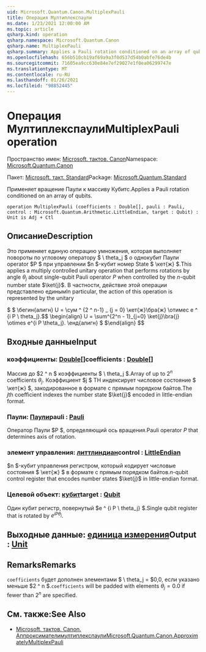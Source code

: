 ```yaml
---
uid: Microsoft.Quantum.Canon.MultiplexPauli
title: Операция Мултиплекспаули
ms.date: 1/23/2021 12:00:00 AM
ms.topic: article
qsharp.kind: operation
qsharp.namespace: Microsoft.Quantum.Canon
qsharp.name: MultiplexPauli
qsharp.summary: Applies a Pauli rotation conditioned on an array of qubits.
ms.openlocfilehash: 656b510cb19af69a9a3f0d537d54b0abfe76de4b
ms.sourcegitcommit: 71605ea9cc630e84e7ef29027e1f0ea06299747e
ms.translationtype: MT
ms.contentlocale: ru-RU
ms.lasthandoff: 01/26/2021
ms.locfileid: "98852445"
---
```

# <a name="multiplexpauli-operation"></a><span data-ttu-id="e857b-102">Операция Мултиплекспаули</span><span class="sxs-lookup"><span data-stu-id="e857b-102">MultiplexPauli operation</span></span>

<span data-ttu-id="e857b-103">Пространство имен: [Microsoft. тактов. Canon](xref:Microsoft.Quantum.Canon)</span><span class="sxs-lookup"><span data-stu-id="e857b-103">Namespace: [Microsoft.Quantum.Canon](xref:Microsoft.Quantum.Canon)</span></span>

<span data-ttu-id="e857b-104">Пакет: [Microsoft. такт. Standard](https://nuget.org/packages/Microsoft.Quantum.Standard)</span><span class="sxs-lookup"><span data-stu-id="e857b-104">Package: [Microsoft.Quantum.Standard](https://nuget.org/packages/Microsoft.Quantum.Standard)</span></span>


<span data-ttu-id="e857b-105">Применяет вращение Паули к массиву Кубитс.</span><span class="sxs-lookup"><span data-stu-id="e857b-105">Applies a Pauli rotation conditioned on an array of qubits.</span></span>

```qsharp
operation MultiplexPauli (coefficients : Double[], pauli : Pauli, control : Microsoft.Quantum.Arithmetic.LittleEndian, target : Qubit) : Unit is Adj + Ctl
```


## <a name="description"></a><span data-ttu-id="e857b-106">Описание</span><span class="sxs-lookup"><span data-stu-id="e857b-106">Description</span></span>

<span data-ttu-id="e857b-107">Это применяет единую операцию умножения, которая выполняет повороты по угловому оператору $ \ theta_j $ о однокубит Паули operator $P $ при управлении $n $-кубит номер State $ \кет{ж} $.</span><span class="sxs-lookup"><span data-stu-id="e857b-107">This applies a multiply controlled unitary operation that performs rotations by angle $\theta_j$ about single-qubit Pauli operator $P$ when controlled by the $n$-qubit number state $\ket{j}$.</span></span>
<span data-ttu-id="e857b-108">В частности, действие этой операции представлено единым</span><span class="sxs-lookup"><span data-stu-id="e857b-108">In particular, the action of this operation is represented by the unitary</span></span>

<span data-ttu-id="e857b-109">$ $ \бегин{алигн} U = \сум ^ {2 ^ n-1} _ {j = 0} \кет{ж}\бра{ж} \отимес e ^ {i P \ theta_j}.</span><span class="sxs-lookup"><span data-stu-id="e857b-109">$$ \begin{align} U = \sum^{2^n - 1}_{j=0} \ket{j}\bra{j} \otimes e^{i P \theta_j}.</span></span>
<span data-ttu-id="e857b-110">\енд{алигн} $ $</span><span class="sxs-lookup"><span data-stu-id="e857b-110">\end{align} $$</span></span>

## <a name="input"></a><span data-ttu-id="e857b-111">Входные данные</span><span class="sxs-lookup"><span data-stu-id="e857b-111">Input</span></span>

### <a name="coefficients--double"></a><span data-ttu-id="e857b-112">коэффициенты: [Double](xref:microsoft.quantum.lang-ref.double)[]</span><span class="sxs-lookup"><span data-stu-id="e857b-112">coefficients : [Double](xref:microsoft.quantum.lang-ref.double)[]</span></span>

<span data-ttu-id="e857b-113">Массив до $2 ^ n $ коэффициенты $ \ theta_j $.</span><span class="sxs-lookup"><span data-stu-id="e857b-113">Array of up to $2^n$ coefficients $\theta_j$.</span></span> <span data-ttu-id="e857b-114">Коэффициент $j $ TH индексирует числовое состояние $ \кет{ж} $, закодированное в формате с прямым порядком байтов.</span><span class="sxs-lookup"><span data-stu-id="e857b-114">The $j$th coefficient indexes the number state $\ket{j}$ encoded in little-endian format.</span></span>


### <a name="pauli--pauli"></a><span data-ttu-id="e857b-115">Паули: [Паули](xref:microsoft.quantum.lang-ref.pauli)</span><span class="sxs-lookup"><span data-stu-id="e857b-115">pauli : [Pauli](xref:microsoft.quantum.lang-ref.pauli)</span></span>

<span data-ttu-id="e857b-116">Оператор Паули $P $, определяющий ось вращения.</span><span class="sxs-lookup"><span data-stu-id="e857b-116">Pauli operator $P$ that determines axis of rotation.</span></span>


### <a name="control--littleendian"></a><span data-ttu-id="e857b-117">элемент управления: [литтлиндиан](xref:Microsoft.Quantum.Arithmetic.LittleEndian)</span><span class="sxs-lookup"><span data-stu-id="e857b-117">control : [LittleEndian](xref:Microsoft.Quantum.Arithmetic.LittleEndian)</span></span>

<span data-ttu-id="e857b-118">$n $-кубит управления регистром, который кодирует числовые состояния $ \кет{ж} $ в формате с прямым порядком байтов.</span><span class="sxs-lookup"><span data-stu-id="e857b-118">$n$-qubit control register that encodes number states $\ket{j}$ in little-endian format.</span></span>


### <a name="target--qubit"></a><span data-ttu-id="e857b-119">Целевой объект: [кубит](xref:microsoft.quantum.lang-ref.qubit)</span><span class="sxs-lookup"><span data-stu-id="e857b-119">target : [Qubit](xref:microsoft.quantum.lang-ref.qubit)</span></span>

<span data-ttu-id="e857b-120">Один кубит регистр, повернутый $e ^ {i P \ theta_j} $.</span><span class="sxs-lookup"><span data-stu-id="e857b-120">Single qubit register that is rotated by $e^{i P \theta_j}$.</span></span>



## <a name="output--unit"></a><span data-ttu-id="e857b-121">Выходные данные: [единица измерения](xref:microsoft.quantum.lang-ref.unit)</span><span class="sxs-lookup"><span data-stu-id="e857b-121">Output : [Unit](xref:microsoft.quantum.lang-ref.unit)</span></span>



## <a name="remarks"></a><span data-ttu-id="e857b-122">Remarks</span><span class="sxs-lookup"><span data-stu-id="e857b-122">Remarks</span></span>

<span data-ttu-id="e857b-123">`coefficients` будет дополнен элементами $ \ theta_j = $0,0, если указано меньше $2 ^ n $.</span><span class="sxs-lookup"><span data-stu-id="e857b-123">`coefficients` will be padded with elements $\theta_j = 0.0$ if fewer than $2^n$ are specified.</span></span>

## <a name="see-also"></a><span data-ttu-id="e857b-124">См. также:</span><span class="sxs-lookup"><span data-stu-id="e857b-124">See Also</span></span>

- [<span data-ttu-id="e857b-125">Microsoft. тактов. Canon. Аппроксимателимултиплекспаули</span><span class="sxs-lookup"><span data-stu-id="e857b-125">Microsoft.Quantum.Canon.ApproximatelyMultiplexPauli</span></span>](xref:Microsoft.Quantum.Canon.ApproximatelyMultiplexPauli)
